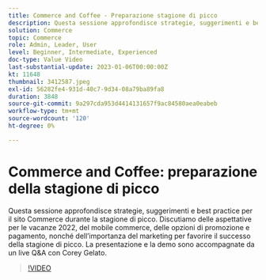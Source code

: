 ```yaml
---
title: Commerce and Coffee - Preparazione stagione di picco
description: Questa sessione approfondisce strategie, suggerimenti e best practice per il sito Commerce durante la stagione di picco. Discutiamo delle aspettative per le vacanze 2022, del mobile commerce, delle opzioni di promozione e pagamento, nonché dell’importanza del marketing per favorire il successo della stagione di picco. La presentazione e la demo sono accompagnate da un live Q&A con Corey Gelato.
solution: Commerce
topic: Commerce
role: Admin, Leader, User
level: Beginner, Intermediate, Experienced
doc-type: Value Video
last-substantial-update: 2023-01-06T00:00:00Z
kt: 11648
thumbnail: 3412587.jpeg
exl-id: 56282fe4-931d-40c7-9d34-08a79ba89fa8
duration: 3848
source-git-commit: 9a297cda953d4414131657f9ac84580aea0eabeb
workflow-type: tm+mt
source-wordcount: '120'
ht-degree: 0%

---
```


# Commerce and Coffee: preparazione della stagione di picco

Questa sessione approfondisce strategie, suggerimenti e best practice per il sito Commerce durante la stagione di picco. Discutiamo delle aspettative per le vacanze 2022, del mobile commerce, delle opzioni di promozione e pagamento, nonché dell’importanza del marketing per favorire il successo della stagione di picco. La presentazione e la demo sono accompagnate da un live Q&amp;A con Corey Gelato.

>[!VIDEO](https://video.tv.adobe.com/v/3412587/?quality=12&learn=on)
